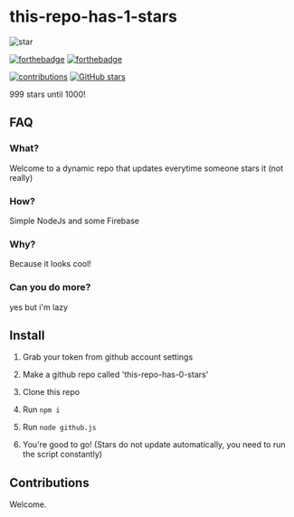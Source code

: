 # this-repo-has-1-stars

![star](https://camo.githubusercontent.com/0e814bf886833da1e0f67f53e46eeb299b37a793cbd484093fe459fd62d366c6/68747470733a2f2f6769746875622e626c6f672f77702d636f6e74656e742f75706c6f6164732f323032302f30392f6769746875622d73746172732d6c6f676f5f436f6c6f722e706e67)

[![forthebadge](https://forthebadge.com/images/badges/makes-people-smile.svg)](https://forthebadge.com)
[![forthebadge](https://forthebadge.com/images/badges/made-with-javascript.svg)](https://forthebadge.com)

[![contributions](https://img.shields.io/badge/contributions-welcome-green)](https://img.shields.io/badge/contributions-welcome-green)
[![GitHub stars](https://img.shields.io/github/stars/Gcat101/this-repo-has-n-stars.svg?style=social&label=Star&maxAge=2592000)](https://GitHub.com/Gcat101/this-repo-has-n-stars/stargazers/)

999 stars until 1000!

## FAQ

### What?

Welcome to a dynamic repo that updates everytime someone stars it (not really)

### How?

Simple NodeJs and some Firebase

### Why?

Because it looks cool!

### Can you do more?

yes but i'm lazy

## Install

1. Grab your token from github account settings

2. Make a github repo called 'this-repo-has-0-stars'

3. Clone this repo

4. Run `npm i`

5. Run `node github.js`

6. You're good to go! (Stars do not update automatically, you need to run the script constantly)

## Contributions

Welcome.
